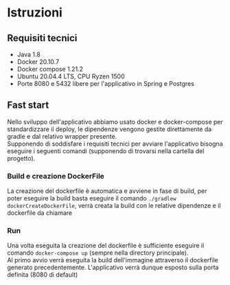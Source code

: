 # Istruzioni

## Requisiti tecnici 
- Java 1.8
- Docker 20.10.7
- Docker compose 1.21.2
- Ubuntu 20.04.4 LTS, CPU Ryzen 1500
- Porte 8080 e 5432 libere per l'applicativo in Spring e Postgres

## Fast start
Nello sviluppo dell'applicativo abbiamo usato docker e docker-compose per standardizzare il deploy, le dipendenze 
vengono gestite direttamente da gradle e dal relativo wrapper presente. \
Supponendo di soddisfare i requisiti tecnici per avviare l'applicativo bisogna eseguire i seguenti comandi (supponendo
di trovarsi nella cartella del progetto).

### Build e creazione DockerFile
La creazione del dockerfile è automatica e avviene in fase di build, per poter eseguire la build basta eseguire il
comando `./gradlew dockerCreateDockerFile`, verrà creata la build con le relative dipendenze e il dockerfile da chiamare

### Run
Una volta eseguita la creazione del dockerfile è sufficiente eseguire il comando `docker-compose up` (sempre nella
directory principale). \
Al primo avvio verrà eseguita la build dell'immagine attraverso il dockerfile generato precedentemente.
L'applicativo verrà dunque esposto sulla porta definita (8080 di default)
